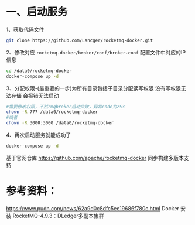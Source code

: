 # 一、启动服务

1、获取代码文件

```bash
git clone https://github.com/Lancger/rocketmq-docker.git
```

2、修改对应 `rocketmq-docker/broker/conf/broker.conf` 配置文件中对应的IP信息

```bash
cd /data0/rocketmq-docker
docker-compose up -d
```

3、分配权限-(最重要的一步)为所有目录包括子目录分配读写权限 没有写权限无法存储 会报错无法启动
```bash
#需要修改权限，不然rmqbroker启动失败，异常code为253
chown -R 777 /data0/rocketmq-docker
#或者
chown -R 3000:3000 /data0/rocketmq-docker
```

4、再次启动服务就能成功了

```bash
docker-compose up -d
```

基于官网仓库 https://github.com/apache/rocketmq-docker 同步构建多版本支持 

# 参考资料：

https://www.pudn.com/news/62a9d0c8dfc5ee19686f780c.html  Docker 安装 RocketMQ-4.9.3：DLedger多副本集群
